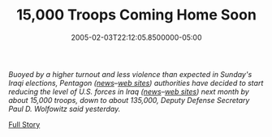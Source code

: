 ﻿---
title: 15,000 Troops Coming Home Soon
date: "2005-02-03T22:12:05.8500000-05:00"
description: Buoyed by a higher turnout and less violence than expected in
featuredImage: /img/default-post-image.jpg
---

*Buoyed by a higher turnout and less violence than expected in Sunday's Iraqi elections, Pentagon ([news](http://us.rd.yahoo.com/DailyNews/manual/washpost/ts_washpost/a61910_2005feb3/14195550/*http://news.search.yahoo.com/search/news?fr=news-storylinks&p=%22Pentagon%22&c=&n=20&yn=c&c=news&cs=nw)–[web sites](http://us.rd.yahoo.com/DailyNews/manual/washpost/ts_washpost/a61910_2005feb3/14195550/*http://search.yahoo.com/search?fr=web-storylinks&p=Pentagon)) authorities have decided to start reducing the level of U.S. forces in Iraq ([news](http://us.rd.yahoo.com/DailyNews/manual/washpost/ts_washpost/a61910_2005feb3/14195550/*http://news.search.yahoo.com/search/news?fr=news-storylinks&p=%22Iraq%22&c=&n=20&yn=c&c=news&cs=nw)–[web sites](http://us.rd.yahoo.com/DailyNews/manual/washpost/ts_washpost/a61910_2005feb3/14195550/*http://search.yahoo.com/search?fr=web-storylinks&p=Iraq)) next month by about 15,000 troops, down to about 135,000, Deputy Defense Secretary Paul D. Wolfowitz said yesterday.*

[Full Story](http://story.news.yahoo.com/news?tmpl=story2&u=/washpost/20050204/ts_washpost/a61910_2005feb3)

